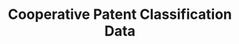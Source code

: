 ---
layout: default
bigquery: https://console.cloud.google.com/bigquery?p=patents-public-data&d=cpc&page=dataset
citation: '“Cooperative Patent Classification” by the EPO and USPTO, for public use. '
contributors: EPO, USPTO
cost: None
description: Cooperative Patent Classification Data contains the scheme and definitions
  of the Cooperative Patent Classification system for classifying patent documents.
  The CPC is the result of a partnership between the EPO and the USPTO in their joint
  effort to develop a common, internationally compatible classification system for
  technical documents, in particular patent publications, which will be used by both
  offices in the patent granting process
documentation: https://www.cooperativepatentclassification.org/cpcSchemeAndDefinitions
last_edit: 04/05/2022, 10:26:33
location: https://www.cooperativepatentclassification.org/index
maintained_by: USPTO, EPO
schema_fields:
- not_allocatable
- residual_references
- notAllocatable
- parents
- dateRevised
- breakdown_code
- limiting_references
- status
- glossary
- title_part
- residualReferences
- informativeReferences
- titlePart
- informative_references
- titleFull
- definition
- synonyms
- childGroups
- breakdownCode
- level
- date_revised
- child_groups
- ipcConcordant
- limitingReferences
- application_references
- symbol
- applicationReferences
- title_full
- ipc_concordant
- sizeCache
- children
- additional_only
shortname: cooperative_patent_classification
tags:
- patents
- science
title: Cooperative Patent Classification Data
uuid: 984374a7-16e9-4b35-9445-458daceb01bf
---